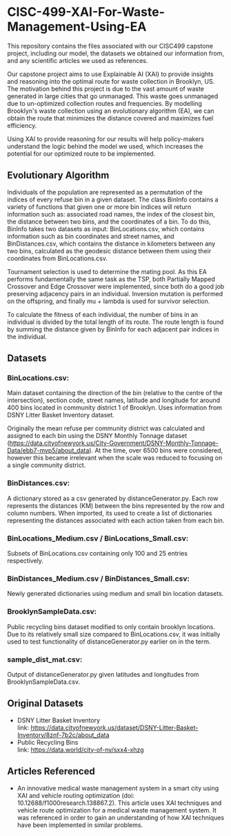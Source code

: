 # CISC-499-XAI-For-Waste-Management-Using-EA
This repository contains the files associated with our CISC499 capstone project, including our model, the datasets we obtained our information from, and any scientific articles we used as references.

Our capstone project aims to use Explainable AI (XAI) to provide insights and reasoning into the optimal route for waste collection in Brooklyn, US. The motivation behind this project is due to the vast amount of waste generated in large cities that go unmanaged. This waste goes unmanaged due to un-optimized collection routes and frequencies. By modelling Brooklyn's waste collection using an evolutionary algorithm (EA), we can obtain the route that minimizes the distance covered and maximizes fuel efficiency.

Using XAI to provide reasoning for our results will help policy-makers understand the logic behind the model we used, which increases the potential for our optimized route to be implemented.

## Evolutionary Algorithm

Individuals of the population are represented as a permutation of the indices of every refuse bin in a given dataset. The class BinInfo contains a variety of functions that given one or more bin indices will return information such as: associated road names, the index of the closest bin, the distance between two bins, and the coordinates of a bin. To do this, BinInfo takes two datasets as input: BinLocations.csv, which contains information such as bin coordinates and street names, and BinDistances.csv, which contains the distance in kilometers between any two bins, calculated as the geodesic distance between them using their coordinates from BinLocations.csv.

Tournament selection is used to determine the mating pool. As this EA performs fundamentally the same task as the TSP, both Partially Mapped Crossover and Edge Crossover were implemented, since both do a good job preserving adjacency pairs in an individual. Inversion mutation is performed on the offspring, and finally mu + lambda is used for survivor selection.

To calculate the fitness of each individual, the number of bins in an individual is divided by the total length of its route. The route length is found by summing the distance given by BinInfo for each adjacent pair indices in the individual.

## Datasets
### BinLocations.csv:
Main dataset containing the direction of the bin (relative to the centre of the intersection), section code, street names, latitude and longitude for around 400 bins located in community district 1 of Brooklyn. Uses information from DSNY Litter Basket Inventory dataset.

Originally the mean refuse per community district was calculated and assigned to each bin using the DSNY Monthly Tonnage dataset (https://data.cityofnewyork.us/City-Government/DSNY-Monthly-Tonnage-Data/ebb7-mvp5/about_data). At the time, over 6500 bins were considered, however this became irrelevant when the scale was reduced to focusing on a single community district.

### BinDistances.csv:
A dictionary stored as a csv generated by distanceGenerator.py. Each row represents the distances (KM) between the bins represented by the row and column numbers. When imported, its used to create a list of dictionaries representing the distances associated with each action taken from each bin.

### BinLocations_Medium.csv / BinLocations_Small.csv:
Subsets of BinLocations.csv containing only 100 and 25 entries respectively.

### BinDistances_Medium.csv / BinDistances_Small.csv:
Newly generated dictionaries using medium and small bin location datasets.

### BrooklynSampleData.csv:
Public recycling bins dataset modified to only contain brooklyn locations. Due to its relatively small size compared to BinLocations.csv, it was initially used to test functionality of distanceGenerator.py earlier on in the term.

### sample_dist_mat.csv:
Output of distanceGenerator.py given latitudes and longitudes from BrooklynSampleData.csv.

## Original Datasets
- DSNY Litter Basket Inventory  
  link: https://data.cityofnewyork.us/dataset/DSNY-Litter-Basket-Inventory/8znf-7b2c/about_data
- Public Recycling Bins  
  link: https://data.world/city-of-ny/sxx4-xhzg

## Articles Referenced
- An innovative medical waste management system in a smart city using XAI and vehicle routing optimization (doi: 10.12688/f1000research.138867.2).
This article uses XAI techniques and vehicle route optimization for a medical waste management system. It was referenced in order to gain an understanding of how XAI techniques have been implemented in similar problems.
